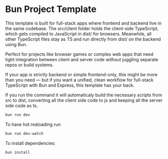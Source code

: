 # Bun Project Template
This template is built for full-stack apps where frontend and backend live in the same codebase. The src/client folder holds the client-side TypeScript, which gets compiled to JavaScript in dist/ for browsers. Meanwhile, all other TypeScript files stay as TS and run directly from dist/ on the backend using Bun.

Perfect for projects like browser games or complex web apps that need tight integration between client and server code without juggling separate repos or build systems.

If your app is strictly backend or simple frontend-only, this might be more than you need — but if you want a unified, clean workflow for full-stack TypeScript with Bun and Express, this template has your back.


If you run the command it will automaticaly build the necessary scripts from src to dist, converting all the client side code to js and keeping all the server side code as ts.

```bash
bun run dev
```

To have hot realoading run

```bash
bun run dev-watch
```

To install dependencies:

```bash
bun install
```


